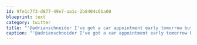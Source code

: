```yaml
---
id: 9fe1c773-d877-49e7-aa1c-2b8404c6ba00
blueprint: text
category: twitter
title: "'@adrianschneider I've got a car appointment early tomorrow but am going to do my best to bus it in for PHPKL"
caption: "'@adrianschneider I've got a car appointment early tomorrow but am going to do my best to bus it in for PHPKL"
---
```

